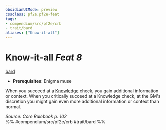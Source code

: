 ```yaml
---
obsidianUIMode: preview
cssclass: pf2e,pf2e-feat
tags:
- compendium/src/pf2e/crb
- trait/bard
aliases: ["Know-it-all"]
---
```

# Know-it-all  *Feat 8*  
[bard](../../rules/traits/bard.md)  

- **Prerequisites**: Enigma muse

When you succeed at a [Knowledge](../../rules/actions/recall-knowledge.md) check, you gain additional information or context. When you critically succeed at a Knowledge check, at the GM's discretion you might gain even more additional information or context than normal.

*Source: Core Rulebook p. 102*  
%% #compendium/src/pf2e/crb #trait/bard %%